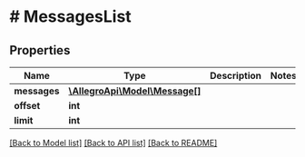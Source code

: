 # # MessagesList

## Properties

Name | Type | Description | Notes
------------ | ------------- | ------------- | -------------
**messages** | [**\AllegroApi\Model\Message[]**](Message.md) |  |
**offset** | **int** |  |
**limit** | **int** |  |

[[Back to Model list]](../../README.md#models) [[Back to API list]](../../README.md#endpoints) [[Back to README]](../../README.md)
